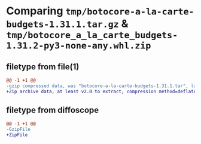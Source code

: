 # Comparing `tmp/botocore-a-la-carte-budgets-1.31.1.tar.gz` & `tmp/botocore_a_la_carte_budgets-1.31.2-py3-none-any.whl.zip`

## filetype from file(1)

```diff
@@ -1 +1 @@
-gzip compressed data, was "botocore-a-la-carte-budgets-1.31.1.tar", last modified: Sat Jul  8 01:42:12 2023, max compression
+Zip archive data, at least v2.0 to extract, compression method=deflate
```

## filetype from diffoscope

```diff
@@ -1 +1 @@
-GzipFile
+ZipFile
```

